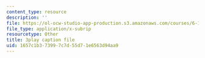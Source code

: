 ```yaml
---
content_type: resource
description: ''
file: https://ol-ocw-studio-app-production.s3.amazonaws.com/courses/6-189-multicore-programming-primer-january-iap-2007/1657c1b373997c7d55d71e6563d94aa9_s8dZi6eqsJU.srt
file_type: application/x-subrip
resourcetype: Other
title: 3play caption file
uid: 1657c1b3-7399-7c7d-55d7-1e6563d94aa9
---
```

